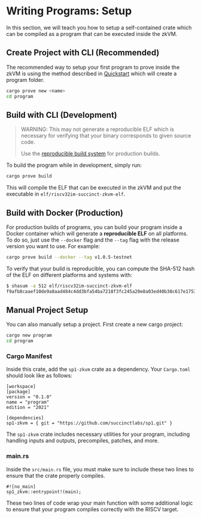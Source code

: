 # Writing Programs: Setup

In this section, we will teach you how to setup a self-contained crate which can be compiled as a program that can be executed inside the zkVM.

## Create Project with CLI (Recommended)

The recommended way to setup your first program to prove inside the zkVM is using the method described in [Quickstart](../getting-started/quickstart.md) which will create a program folder.

```bash
cargo prove new <name>
cd program
```

## Build with CLI (Development)

> WARNING: This may not generate a reproducible ELF which is necessary for verifying that your binary corresponds to given source code.
>
> Use the [reproducible build system](#build-with-docker-production) for production builds.

To build the program while in development, simply run:

```bash
cargo prove build
```

This will compile the ELF that can be executed in the zkVM and put the executable in `elf/riscv32im-succinct-zkvm-elf`.

## Build with Docker (Production)

For production builds of programs, you can build your program inside a Docker container which will generate a **reproducible ELF** on all platforms. To do so, just use the `--docker` flag and the `--tag` flag with the release version you want to use. For example:

```bash
cargo prove build --docker --tag v1.0.5-testnet
```

To verify that your build is reproducible, you can compute the SHA-512 hash of the ELF on different platforms and systems with:

```bash
$ shasum -a 512 elf/riscv32im-succinct-zkvm-elf
f9afb8caaef10de9a8aad484c4dd3bfa54ba7218f3fc245a20e8a03ed40b38c617e175328515968aecbd3c38c47b2ca034a99e6dbc928512894f20105b03a203
```

## Manual Project Setup

You can also manually setup a project. First create a new cargo project:

```bash
cargo new program
cd program
```

### Cargo Manifest

Inside this crate, add the `sp1-zkvm` crate as a dependency. Your `Cargo.toml` should look like as follows:

```rust,noplayground
[workspace]
[package]
version = "0.1.0"
name = "program"
edition = "2021"

[dependencies]
sp1-zkvm = { git = "https://github.com/succinctlabs/sp1.git" }
```

The `sp1-zkvm` crate includes necessary utilities for your program, including handling inputs and outputs,
precompiles, patches, and more.

### main.rs

Inside the `src/main.rs` file, you must make sure to include these two lines to ensure that the crate
properly compiles.

```rust,noplayground
#![no_main]
sp1_zkvm::entrypoint!(main);
```

These two lines of code wrap your main function with some additional logic to ensure that your program compiles correctly with the RISCV target.
